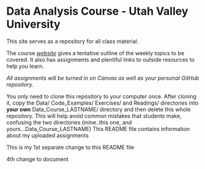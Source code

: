 # Data Analysis Course - Utah Valley University

This site serves as a repository for all class material.

The course [*website*](https://gzahn.github.io/data-course/) gives a 
tentative outline of the weekly topics to be covered. It also has 
assignments and plentiful links to outside resources to help you learn.

*All assignments will be turned in on Canvas as well as your personal 
GitHub repository.*

You only need to clone this repository to your computer once. After 
cloning it, copy the Data/ Code_Examples/ Exercises/ and Readings/ 
directories into **your own** Data_Course_LASTNAME/ directory and then 
delete this whole repository. This will help avoid common mistakes that 
students make, confusing the two directories (mine..this one, and 
yours...Data_Course_LASTNAME) This README file contains information 
about my uploaded assignments

This is my 1st separate change to this README file

4th change to document
